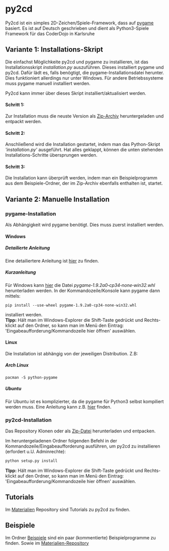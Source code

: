 # py2cd
Py2cd ist ein simples 2D-Zeichen/Spiele-Framework, dass auf [pygame](http://pygame.org) basiert.
Es ist auf Deutsch geschrieben und dient als Python3-Spiele Framework für das CoderDojo in Karlsruhe

## Variante 1: Installations-Skript
Die einfachst Möglichkeite py2cd und pygame zu installieren, ist das Installationsskript _installation.py_ auszuführen. Dieses installiert pygame und py2cd. Dafür lädt es, falls benögtigt, die pygame-Installationsdatei herunter. Dies funktioniert allerdings nur unter Windows. Für andere Betriebssysteme muss pygame manuell installiert werden.

Py2cd kann immer über dieses Skript installiert/aktualisiert werden.      
 
#### Schritt 1: 
 Zur Installation muss die neuste Version als [Zip-Archiv](https://github.com/coderdojoka/py2cd/archive/master.zip) heruntergeladen und entpackt werden.

#### Schritt 2:
Anschließend wird die Installation gestartet, indem man das Python-Skript _'installation.py'_ ausgeführt.
 Hat alles geklappt, können die unten stehenden Installations-Schritte übersprungen werden. 

#### Schritt 3:
Die Installation kann überprüft werden, indem man ein Beispielprogramm aus dem Beispiele-Ordner, der im Zip-Archiv ebenfalls enthalten ist, startet. 

## Variante 2: Manuelle Installation
### pygame-Installation
Als Abhängigkeit wird pygame benötigt. Dies muss zuerst installiert werden.

#### Windows

##### Detailierte Anleitung
Eine detailiertere Anleitung ist [hier](https://github.com/coderdojoka/Materialien/raw/master/Installation/installation_pygame.pdf) zu finden.

##### Kurzanleitung
Für Windows kann [hier](http://www.lfd.uci.edu/~gohlke/pythonlibs/#pygame) die Datei _pygame‑1.9.2a0‑cp34‑none‑win32.whl_
herunterladen werden. In der Kommandozeile/Konsole kann pygame dann mittels:    
```
pip install --use-wheel pygame‑1.9.2a0‑cp34‑none‑win32.whl
```
installiert werden.   
__TIpp:__ Hält man im Windows-Explorer die Shift-Taste gedrückt und Rechts-klickt auf den Ordner, so kann man im Menü den Eintrag: 'Eingabeaufforderung/Kommandozeile hier öffnen' auswählen.



#### Linux

Die Installation ist abhängig von der jeweiligen Distribution. Z.B:

##### Arch Linux
```
pacman -S python-pygame
```

##### Ubuntu
Für Ubuntu ist es komplizierter, da die pygame für Python3 selbst kompiliert werden muss. Eine Anleitung kann z.B. [hier](http://askubuntu.com/questions/401342/how-to-download-pygame-in-python3-3) finden.


### py2cd-Installation
Das Repository Klonen oder als [Zip-Datei](https://github.com/coderdojoka/py2cd/archive/master.zip) herunterladen und entpacken.
 

Im heruntergeladenen Ordner folgenden Befehl in der Kommandozeile/Eingabeaufforderung ausführen, um py2cd zu installieren (erfordert u.U. Adminrechte):
```python
python setup.py install
```
__TIpp:__ Hält man im Windows-Explorer die Shift-Taste gedrückt und Rechts-klickt auf den Ordner, so kann man im Menü den Eintrag: 'Eingabeaufforderung/Kommandozeile hier öffnen' auswählen.

## Tutorials
Im [Materialien](https://github.com/coderdojoka/Materialien/tree/master/Python/Roter%20G%C3%BCrtel/Tutorials/py2cd) Repository sind Tutorials zu py2cd zu finden.

## Beispiele
Im Ordner [Beispiele](https://github.com/coderdojoka/py2cd/tree/master/beispiele/) sind ein paar (kommentierte) Beispielprogramme zu finden. Sowie im [Materialien-Repository](https://github.com/coderdojoka/Materialien/tree/master/Python/Beispiele/py2cd/)